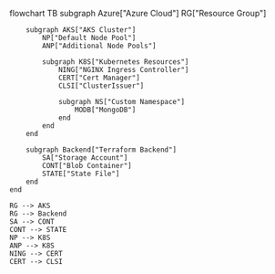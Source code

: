 flowchart TB
    subgraph Azure["Azure Cloud"]
        RG["Resource Group"]
        
        subgraph AKS["AKS Cluster"]
            NP["Default Node Pool"]
            ANP["Additional Node Pools"]
            
            subgraph K8S["Kubernetes Resources"]
                NING["NGINX Ingress Controller"]
                CERT["Cert Manager"]
                CLSI["ClusterIssuer"]
                
                subgraph NS["Custom Namespace"]
                    MODB["MongoDB"]
                end
            end
        end
        
        subgraph Backend["Terraform Backend"]
            SA["Storage Account"]
            CONT["Blob Container"]
            STATE["State File"]
        end
    end
    
    RG --> AKS
    RG --> Backend
    SA --> CONT
    CONT --> STATE
    NP --> K8S
    ANP --> K8S
    NING --> CERT
    CERT --> CLSI